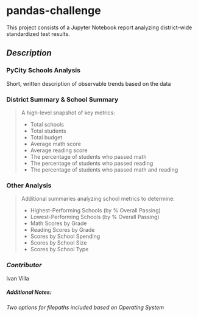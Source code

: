 # pandas-challenge

This project consists of a Jupyter Notebook report analyzing district-wide standardized test results.

## *Description*
  
### **PyCity Schools Analysis**
  
Short, written description of observable trends based on the data

### **District Summary & School Summary**
  
>A high-level snapshot of key metrics:  
>* Total schools  
>* Total students  
>* Total budget  
>* Average math score  
>* Average reading score  
>* The percentage of students who passed math  
>* The percentage of students who passed reading  
>* The percentage of students who passed math and reading

### **Other Analysis**

>Additional summaries analyzing school metrics to determine:  
>* Highest-Performing Schools (by % Overall Passing)  
>* Lowest-Performing Schools (by % Overall Passing)  
>* Math Scores by Grade  
>* Reading Scores by Grade  
>* Scores by School Spending  
>* Scores by School Size  
>* Scores by School Type

### *Contributor*

Ivan Villa

##### **Additional Notes:**
*Two options for filepaths included based on Operating System*
